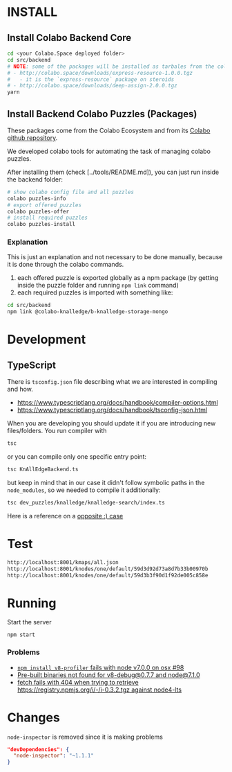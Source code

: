 # 	INSTALL

## Install Colabo Backend Core

```sh
cd <your Colabo.Space deployed folder>
cd src/backend
# NOTE: some of the packages will be installed as tarbales from the colabo.space website
# - http://colabo.space/downloads/express-resource-1.0.0.tgz
#   - it is the `express-resource` package on steroids
# - http://colabo.space/downloads/deep-assign-2.0.0.tgz
yarn
```

## Install Backend Colabo Puzzles (Packages)

These packages come from the Colabo Ecosystem and from its [Colabo github repository](https://github.com/Cha-OS/colabo).

We developed colabo tools for automating the task of managing colabo puzzles.

After installing them (check [../tools/README.md]), you can just run inside the backend folder:

```sh
# show colabo config file and all puzzles
colabo puzzles-info
# export offered puzzles
colabo puzzles-offer
# install required puzzles
colabo puzzles-install
```

### Explanation

This is just an explanation and not necessary to be done manually, because it is done through the colabo commands.

1. each offered puzzle is exported globally as a npm package (by getting inside the puzzle folder and running `npm link` command)
2. each required puzzles is imported with something like:

```sh
cd src/backend
npm link @colabo-knalledge/b-knalledge-storage-mongo
```

# Development

## TypeScript

There is `tsconfig.json` file describing what we are interested in compiling and how.

+ https://www.typescriptlang.org/docs/handbook/compiler-options.html
+ https://www.typescriptlang.org/docs/handbook/tsconfig-json.html

When you are developing you should update it if you are introducing new files/folders. You run compiler with

```sh
tsc
```

or you can compile only one specific entry point:

```sh
tsc KnAllEdgeBackend.ts
```

but keep in mind that in our case it didn't follow symbolic paths in the `node_modules`, so we needed to compile it additionally:

```sh
tsc dev_puzzles/knalledge/knalledge-search/index.ts
```
Here is a reference on a [opposite :) case](https://github.com/Microsoft/TypeScript/issues/9552)

# Test

```sh
http://localhost:8001/kmaps/all.json
http://localhost:8001/knodes/one/default/59d3d92d73a8d7b33b00970b
http://localhost:8001/knodes/one/default/59d3b3f90d1f92de005c858e
```

# Running

Start the server

```
npm start
```

### Problems

- [`npm install v8-profiler` fails with node v7.0.0 on osx #98](https://github.com/node-inspector/v8-profiler/issues/98)
- [Pre-built binaries not found for v8-debug@0.7.7 and node@7.1.0](https://github.com/node-inspector/node-inspector/issues/950)
- [fetch fails with 404 when trying to retrieve https://registry.npmjs.org/i/-/i-0.3.2.tgz against node4-lts](https://github.com/npm/npm/issues/14025)

# Changes

`node-inspector` is removed since it is making problems

```json
"devDependencies": {
  "node-inspector": "~1.1.1"
}
```